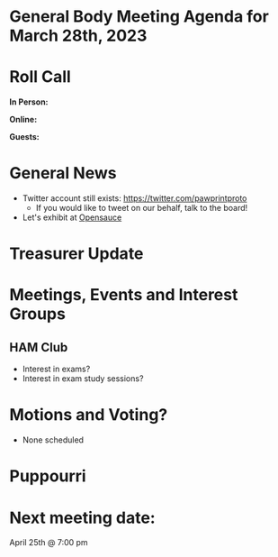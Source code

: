 # General Body Meeting Agenda for March 28th, 2023
# Roll Call
**In Person:**

**Online:** 

**Guests:** 

# General News
  - Twitter account still exists: https://twitter.com/pawprintproto
    - If you would like to tweet on our behalf, talk to the board!
  - Let's exhibit at [Opensauce](https://opensauce.live) 
  
# Treasurer Update
# Meetings, Events and Interest Groups
## HAM Club
  - Interest in exams?
  - Interest in exam study sessions?
# Motions and Voting?
  - None scheduled
# Puppourri



# Next meeting date:
April 25th @ 7:00 pm
